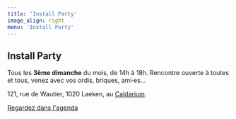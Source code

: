 ```yaml
---
title: 'Install Party'
image_align: right
menu: 'Install Party'
---
```


## Install Party
Tous les **3ème dimanche** du mois, de 14h à 18h. Rencontre ouverte à toutes et tous, venez avec vos ordis, briques, ami·es...

121, rue de Wautier, 1020 Laeken, au [Caldarium](https://caldarium.be/en:contact).

[Regardez dans l'agenda](https://files.neutrinet.be/index.php/apps/calendar/p/375V4JSNHTU04NXL?classes=btn,btn-primary,btn-lg)